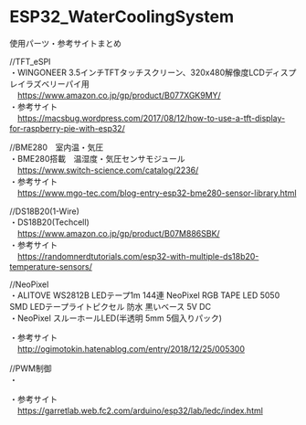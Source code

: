 # ESP32_WaterCoolingSystem


使用パーツ・参考サイトまとめ  


//TFT_eSPI  
・WINGONEER 3.5インチTFTタッチスクリーン、320x480解像度LCDディスプレイラズベリーパイ用  
　https://www.amazon.co.jp/gp/product/B077XGK9MY/  
・参考サイト  
　https://macsbug.wordpress.com/2017/08/12/how-to-use-a-tft-display-for-raspberry-pie-with-esp32/  


//BME280　室内温・気圧  
・BME280搭載　温湿度・気圧センサモジュール  
　https://www.switch-science.com/catalog/2236/  
・参考サイト  
　https://www.mgo-tec.com/blog-entry-esp32-bme280-sensor-library.html  


//DS18B20(1-Wire)  
・DS18B20(Techcell)  
　https://www.amazon.co.jp/gp/product/B07M886SBK/  
・参考サイト  
　https://randomnerdtutorials.com/esp32-with-multiple-ds18b20-temperature-sensors/  


//NeoPixel  
・ALITOVE WS2812B LEDテープ1m 144連 NeoPixel RGB TAPE LED 5050 SMD LEDテープライトピクセル 防水 黒いベース 5V DC  
・NeoPixel スルーホールLED(半透明 5mm 5個入りパック)  

・参考サイト  
　http://ogimotokin.hatenablog.com/entry/2018/12/25/005300  

//PWM制御  
・  

・参考サイト  
　https://garretlab.web.fc2.com/arduino/esp32/lab/ledc/index.html  
  
